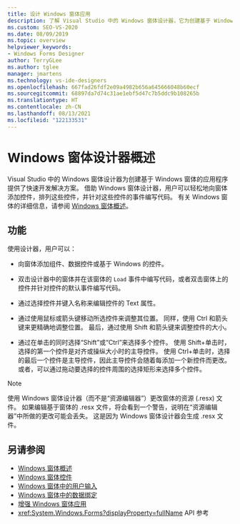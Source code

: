 ```yaml
---
title: 设计 Windows 窗体应用
description: 了解 Visual Studio 中的 Windows 窗体设计器，它为创建基于 Windows 窗体的应用程序提供了快速开发解决方案。
ms.custom: SEO-VS-2020
ms.date: 08/09/2019
ms.topic: overview
helpviewer_keywords:
- Windows Forms Designer
author: TerryGLee
ms.author: tglee
manager: jmartens
ms.technology: vs-ide-designers
ms.openlocfilehash: 667fad26fdf2e09a4982b656a645666048b60ecf
ms.sourcegitcommit: 68897da7d74c31ae1ebf5d47c7b5ddc9b108265b
ms.translationtype: HT
ms.contentlocale: zh-CN
ms.lasthandoff: 08/13/2021
ms.locfileid: "122133531"
---
```

# <a name="windows-forms-designer-overview"></a>Windows 窗体设计器概述

Visual Studio 中的 Windows 窗体设计器为创建基于 Windows 窗体的应用程序提供了快速开发解决方案。 借助 Windows 窗体设计器，用户可以轻松地向窗体添加控件，排列这些控件，并针对这些控件的事件编写代码。 有关 Windows 窗体的详细信息，请参阅 [Windows 窗体概述](/dotnet/framework/winforms/windows-forms-overview)。

## <a name="functionality"></a>功能

使用设计器，用户可以：

- 向窗体添加组件、数据控件或基于 Windows 的控件。

- 双击设计器中的窗体并在该窗体的 `Load` 事件中编写代码，或者双击窗体上的控件并针对控件的默认事件编写代码。

- 通过选择控件并键入名称来编辑控件的 Text 属性。

- 通过使用鼠标或箭头键移动所选控件来调整其位置。 同样，使用 Ctrl 和箭头键来更精确地调整位置。 最后，通过使用 Shift 和箭头键来调整控件的大小。

- 通过在单击的同时选择“Shift”或“Ctrl”来选择多个控件。 使用 Shift+单击时，选择的第一个控件是对齐或操纵大小时的主导控件。 使用 Ctrl+单击时，选择的最后一个控件是主导控件，因此主导控件会随着每添加一个新控件而更改。 或者，可以通过拖动要选择的控件周围的选择矩形来选择多个控件。

> [!NOTE]
> 使用 Windows 窗体设计器（而不是“资源编辑器”）更改窗体的资源 (.resx) 文件。 如果编辑基于窗体的 .resx 文件，将会看到一个警告，说明在“资源编辑器”中所做的更改可能会丢失。 这是因为 Windows 窗体设计器会生成 .resx 文件。

## <a name="see-also"></a>另请参阅

- [Windows 窗体概述](/dotnet/framework/winforms/windows-forms-overview)
- [Windows 窗体控件](/dotnet/framework/winforms/controls/)
- [Windows 窗体中的用户输入](/dotnet/framework/winforms/user-input-in-windows-forms)
- [Windows 窗体中的数据绑定](/dotnet/framework/winforms/windows-forms-data-binding)
- [增强 Windows 窗体应用](/dotnet/framework/winforms/advanced/)
- <xref:System.Windows.Forms?displayProperty=fullName> API 参考
